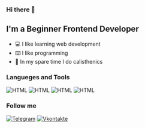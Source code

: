 ### Hi there 👋

## I'm a Beginner Frontend Developer
- 💻 I like learning web development
- ⌨️ I like programming
- 💪 In my spare time I do calisthenics

### Langueges and Tools
![HTML](https://img.shields.io/badge/HTML-222?style=for-the-badge&logo=HTML5) ![HTML](https://img.shields.io/badge/CSS-222?style=for-the-badge&logo=CSS3) ![HTML](https://img.shields.io/badge/JavaScript-222?style=for-the-badge&logo=JavaScript) ![HTML](https://img.shields.io/badge/SASS-222?style=for-the-badge&logo=Sass)

### Follow me
[![Telegram](https://img.shields.io/badge/Telegram-222?style=for-the-badge&logo=Telegram)](https://t.me/klimstepuchev) [![Vkontakte](https://img.shields.io/badge/Vkontakte-222?style=for-the-badge&logo=VK&logoColor=4f7db4)](https://vk.com/klimstepuchev)
